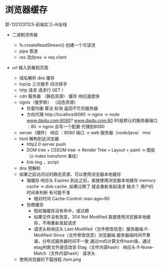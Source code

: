 # 浏览器缓存
郭-1321231123-前端实习-AI全栈

- 二进制流传输
  - fs.createReadStream() 创建一个可读流
  - pipe 管道
  - res 流向res -> req client

- url 输入到看到页面
  - 域名解析
    dns 缓存
  - tcp/ip 
  三次握手 四次挥手
  - http 请求
    请求行 GET / 
  - cdn 服务器 （静态资源）
    缓存 
    响应速度快
  - ngnix（俄罗斯） （动态资源）
    - 负载均衡
      算法 轮询 返回不忙的服务器
    - 方向代理
      http://localhost8080 -> nginx -> node
      www.daidu.com:8080?
      www.daidu.com:80 80是默认的服务器端口
      ：80 -> ngnix 会写一个配置 代理到8080
  - server（硬件） 响应
    ：8080 端口 -> web 服务器（node/java）
    mvc 
  - html 解构到达浏览器
      - http2.0 server push 
    - DOM tree + CSSOM tree -> Render Tree + Layout + paint -> 图层（z-index transform 重绘）
    - link img ，script
  - dns 预解析
  - 如果之前访问过的静态资源，可以使用浏览器本地缓存
    - 强缓存
      响应头 Expires 到达之前，直接使用浏览器本地缓存
      memory cache -> disk cache ,如果过期了 就会重新发起请求
      缺点？ 用户的时间来判断 有可能不准
      - 相对时间 
      Cache-Control: max-age=60
    - 协商缓存
      - 假如强缓存没有命中，或过期
      - 如果文件没有改变，304 Not Modified 直接使用浏览器本地缓存，不用重新发起请求
      - 请求头和响应头 
        Last-Modified（文件修改信息）服务器端
        If-Modified-Since（文件修改信息）浏览器端
        服务器端时间不靠谱，分布式服务器时间不一致
        通过md5计算文件hash值，通过etag判断文件是否改变
        Etag（文件内容hash） 响应头
        If-None-Match（文件内容hash） 请求头
  - 使用浏览器的下载线程 /tom.png